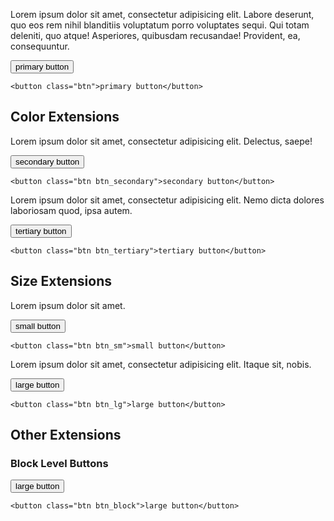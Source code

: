 Lorem ipsum dolor sit amet, consectetur adipisicing elit. Labore deserunt, quo eos rem nihil blanditiis voluptatum porro voluptates sequi. Qui totam deleniti, quo atque! Asperiores, quibusdam recusandae! Provident, ea, consequuntur.

<div class="sg-example">
    <button class="btn">primary button</button>
</div>

```markup
<button class="btn">primary button</button>
```

## Color Extensions

Lorem ipsum dolor sit amet, consectetur adipisicing elit. Delectus, saepe!

<div class="sg-example">
    <button class="btn btn_secondary">secondary button</button>
</div>

```markup
<button class="btn btn_secondary">secondary button</button>
```

Lorem ipsum dolor sit amet, consectetur adipisicing elit. Nemo dicta dolores laboriosam quod, ipsa autem.

<div class="sg-example">
    <button class="btn btn_tertiary">tertiary button</button>
</div>

```markup
<button class="btn btn_tertiary">tertiary button</button>
```

## Size Extensions

Lorem ipsum dolor sit amet.

<div class="sg-example">
    <button class="btn btn_sm">small button</button>
</div>

```markup
<button class="btn btn_sm">small button</button>
```

Lorem ipsum dolor sit amet, consectetur adipisicing elit. Itaque sit, nobis.

<div class="sg-example">
    <button class="btn btn_lg">large button</button>
</div>

```markup
<button class="btn btn_lg">large button</button>
```

## Other Extensions

### Block Level Buttons

<div class="sg-example">
    <button class="btn btn_block">large button</button>
</div>

```markup
<button class="btn btn_block">large button</button>
```